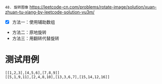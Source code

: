 
`48. 旋转图像` https://leetcode-cn.com/problems/rotate-image/solution/xuan-zhuan-tu-xiang-by-leetcode-solution-vu3m/
- [x] 方法一：使用辅助数组
- 方法二：原地旋转
- 方法三：用翻转代替旋转

# 测试用例

```
[[1,2,3],[4,5,6],[7,8,9]]
[[5,1,9,11],[2,4,8,10],[13,3,6,7],[15,14,12,16]]
```
